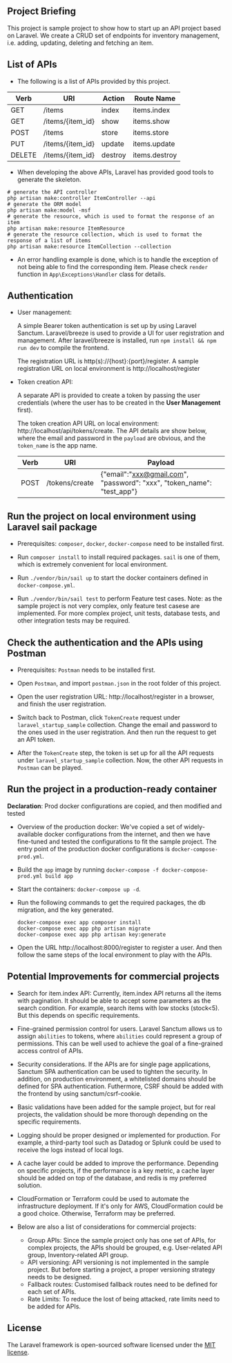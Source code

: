 ## Project Briefing

This project is sample project to show how to start up an API project based on Laravel. We create a CRUD set of endpoints for inventory management, i.e. adding, updating, deleting and fetching an item.

## List of APIs

- The following is a list of APIs provided by this project. 

| Verb   | URI              | Action  | Route Name    |
|--------|------------------|---------|---------------|
| GET    | /items           | index   | items.index   |
| GET    | /items/{item_id} | show    | items.show    |
| POST   | /items           | store   | items.store   |
| PUT    | /items/{item_id} | update  | items.update  |
| DELETE | /items/{item_id} | destroy | items.destroy |

- When developing the above APIs, Laravel has provided good tools to generate the skeleton. 

```
# generate the API controller
php artisan make:controller ItemController --api
# generate the ORM model
php artisan make:model -msf
# generate the resource, which is used to format the response of an item
php artisan make:resource ItemResource
# generate the resource collection, which is used to format the response of a list of items
php artisan make:resource ItemCollection --collection
```

- An error handling example is done, which is to handle the exception of not being able to find the corresponding item. Please check `render` function in `App\Exceptions\Handler` class for details. 

## Authentication

- User management:

    A simple Bearer token authentication is set up by using Laravel Sanctum. Laravel/breeze is used to provide a UI for user registration and management. After laravel/breeze is installed, run `npm install && npm run dev` to compile the frontend.

    The registration URL is http(s)://{host}:{port}/register. A sample registration URL on local environment is http://localhost/register

- Token creation API:

    A separate API is provided to create a token by passing the user credentials (where the user has to be created in the **User Management** first).
    
    The token creation API URL on local environment: http://localhost/api/tokens/create. The API details are show below, where the email and password in the `payload` are obvious, and the `token_name` is the app name.
    
    | Verb   | URI              | Payload    |
    |--------|------------------|------------|
    | POST    | /tokens/create  |{"email":"xxx@gmail.com", "password": "xxx", "token_name": "test_app"}|

## Run the project on local environment using Laravel sail package

- Prerequisites: `composer`, `docker`, `docker-compose` need to be installed first. 

- Run `composer install` to install required packages. `sail` is one of them, which is extremely convenient for local environment.

- Run `./vendor/bin/sail up` to start the docker containers defined in `docker-compose.yml`. 

- Run `./vendor/bin/sail test` to perform Feature test cases. Note: as the sample project is not very complex, only feature test casese are implemented. For more complex project, unit tests, database tests, and other integration tests may be required.  

## Check the authentication and the APIs using Postman

- Prerequisites: `Postman` needs to be installed first. 

- Open `Postman`, and import `postman.json` in the root folder of this project.

- Open the user registration URL: http://localhost/register in a browser, and finish the user registration.

- Switch back to Postman, click `TokenCreate` request under `laravel_startup_sample` collection. Change the email and password to the ones used in the user registration. And then run the request to get an API token. 

- After the `TokenCreate` step, the token is set up for all the API requests under `laravel_startup_sample` collection. Now, the other API requests in `Postman` can be played. 

## Run the project in a production-ready container

**Declaration**: Prod docker configurations are copied, and then modified and tested

- Overview of the production docker: We've copied a set of widely-available docker configurations from the internet, and then we have fine-tuned and tested the configurations to fit the sample project. The entry point of the production docker configurations is `docker-compose-prod.yml`. 

- Build the `app` image by running `docker-compose -f docker-compose-prod.yml build app`

- Start the containers: `docker-compose up -d`. 

- Run the following commands to get the required packages, the db migration, and the key generated. 

  ```
  docker-compose exec app composer install
  docker-compose exec app php artisan migrate
  docker-compose exec app php artisan key:generate
  ```

- Open the URL http://localhost:8000/register to register a user. And then follow the same steps of the local environment to play with the APIs. 

## Potential Improvements for commercial projects

- Search for item.index API: Currently, item.index API returns all the items with pagination. It should be able to accept some parameters as the search condition. For example, search items with low stocks (stock<5). But this depends on specific requirements.

- Fine-grained permission control for users. Laravel Sanctum allows us to assign `abilities` to tokens, where `abilities` could represent a group of permissions. This can be well used to achieve the goal of a fine-grained access control of APIs. 

- Security considerations. If the APIs are for single page applications, Sanctum SPA authentication can be used to tighten the security. In addition, on production environment, a whitelisted domains should be defined for SPA authentication. Futhermore, CSRF should be added with the frontend by using sanctum/csrf-cookie. 

- Basic validations have been added for the sample project, but for real projects, the validation should be more thorough depending on the specific requirements. 

- Logging should be proper designed or implemented for production. For example, a third-party tool such as Datadog or Splunk could be used to receive the logs instead of local logs. 

- A cache layer could be added to improve the performance. Depending on specific projects, if the performance is a key metric, a cache layer should be added on top of the database, and redis is my preferred solution. 

- CloudFormation or Terraform could be used to automate the infrastructure deployment. If it's only for AWS, CloudFormation could be a good choice. Otherwise, Terraform may be preferred. 

- Below are also a list of considerations for commercial projects: 
    - Group APIs: Since the sample project only has one set of APIs, for complex projects, the APIs should be grouped, e.g. User-related API group, Inventory-related API group. 
    - API versioning: API versioning is not implemented in the sample project. But before starting a project, a proper versioning strategy needs to be designed.
    - Fallback routes: Customised fallback routes need to be defined for each set of APIs.
    - Rate Limits: To reduce the lost of being attacked, rate limits need to be added for APIs. 

## License

The Laravel framework is open-sourced software licensed under the [MIT license](https://opensource.org/licenses/MIT).

